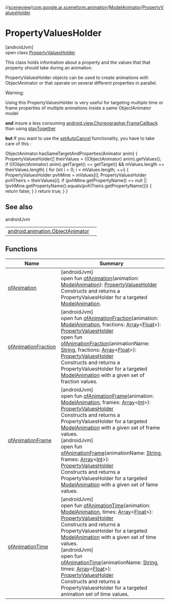 //[sceneview](../../../../index.md)/[com.google.ar.sceneform.animation](../../index.md)/[ModelAnimator](../index.md)/[PropertyValuesHolder](index.md)

# PropertyValuesHolder

[androidJvm]\
open class [PropertyValuesHolder](index.md)

This class holds information about a property and the values that that property should take during an animation. 

PropertyValuesHolder objects can be used to create animations with ObjectAnimator or that operate on several different properties in parallel.

Warning:

Using this PropertyValuesHolder is very useful for targeting multiple time or frame properties of multiple animations inside a same ObjectAnimator model

**and** insure a less consuming [android.view.Choreographer.FrameCallback](https://developer.android.com/reference/kotlin/android/view/Choreographer.FrameCallback.html) than using [playTogether](https://developer.android.com/reference/kotlin/android/animation/AnimatorSet.html#playtogether)

**but** If you want to use the [setAutoCancel](https://developer.android.com/reference/kotlin/android/animation/ObjectAnimator.html#setautocancel) functionality, you have to take care of this :

ObjectAnimator.hasSameTargetAndProperties(Animator anim) {
     PropertyValuesHolder[] theirValues = ((ObjectAnimator) anim).getValues();
     if (((ObjectAnimator) anim).getTarget() == getTarget() &amp;&amp;
             mValues.length == theirValues.length) {
         for (int i = 0; i &lt; mValues.length; ++i) {
             PropertyValuesHolder pvhMine = mValues[i];
             PropertyValuesHolder pvhTheirs = theirValues[i];
             if (pvhMine.getPropertyName() == null ||
                     !pvhMine.getPropertyName().equals(pvhTheirs.getPropertyName())) {
                 return false;
             }
         }
         return true;
     }
 }

## See also

androidJvm

| | |
|---|---|
| [android.animation.ObjectAnimator](https://developer.android.com/reference/kotlin/android/animation/ObjectAnimator.html) |  |

## Functions

| Name | Summary |
|---|---|
| [ofAnimation](of-animation.md) | [androidJvm]<br>open fun [ofAnimation](of-animation.md)(animation: [ModelAnimation](../../-model-animation/index.md)): [PropertyValuesHolder](https://developer.android.com/reference/kotlin/android/animation/PropertyValuesHolder.html)<br>Constructs and returns a PropertyValuesHolder for a targeted [ModelAnimation](../../-model-animation/index.md). |
| [ofAnimationFraction](of-animation-fraction.md) | [androidJvm]<br>open fun [ofAnimationFraction](of-animation-fraction.md)(animation: [ModelAnimation](../../-model-animation/index.md), fractions: [Array](https://kotlinlang.org/api/latest/jvm/stdlib/kotlin/-array/index.html)&lt;[Float](https://kotlinlang.org/api/latest/jvm/stdlib/kotlin/-float/index.html)&gt;): [PropertyValuesHolder](https://developer.android.com/reference/kotlin/android/animation/PropertyValuesHolder.html)<br>open fun [ofAnimationFraction](of-animation-fraction.md)(animationName: [String](https://developer.android.com/reference/kotlin/java/lang/String.html), fractions: [Array](https://kotlinlang.org/api/latest/jvm/stdlib/kotlin/-array/index.html)&lt;[Float](https://kotlinlang.org/api/latest/jvm/stdlib/kotlin/-float/index.html)&gt;): [PropertyValuesHolder](https://developer.android.com/reference/kotlin/android/animation/PropertyValuesHolder.html)<br>Constructs and returns a PropertyValuesHolder for a targeted [ModelAnimation](../../-model-animation/index.md) with a given set of fraction values. |
| [ofAnimationFrame](of-animation-frame.md) | [androidJvm]<br>open fun [ofAnimationFrame](of-animation-frame.md)(animation: [ModelAnimation](../../-model-animation/index.md), frames: [Array](https://kotlinlang.org/api/latest/jvm/stdlib/kotlin/-array/index.html)&lt;[Int](https://kotlinlang.org/api/latest/jvm/stdlib/kotlin/-int/index.html)&gt;): [PropertyValuesHolder](https://developer.android.com/reference/kotlin/android/animation/PropertyValuesHolder.html)<br>Constructs and returns a PropertyValuesHolder for a targeted [ModelAnimation](../../-model-animation/index.md) with a given set of frame values.<br>[androidJvm]<br>open fun [ofAnimationFrame](of-animation-frame.md)(animationName: [String](https://developer.android.com/reference/kotlin/java/lang/String.html), frames: [Array](https://kotlinlang.org/api/latest/jvm/stdlib/kotlin/-array/index.html)&lt;[Int](https://kotlinlang.org/api/latest/jvm/stdlib/kotlin/-int/index.html)&gt;): [PropertyValuesHolder](https://developer.android.com/reference/kotlin/android/animation/PropertyValuesHolder.html)<br>Constructs and returns a PropertyValuesHolder for a targeted [ModelAnimation](../../-model-animation/index.md) with a given set of fame values. |
| [ofAnimationTime](of-animation-time.md) | [androidJvm]<br>open fun [ofAnimationTime](of-animation-time.md)(animation: [ModelAnimation](../../-model-animation/index.md), times: [Array](https://kotlinlang.org/api/latest/jvm/stdlib/kotlin/-array/index.html)&lt;[Float](https://kotlinlang.org/api/latest/jvm/stdlib/kotlin/-float/index.html)&gt;): [PropertyValuesHolder](https://developer.android.com/reference/kotlin/android/animation/PropertyValuesHolder.html)<br>Constructs and returns a PropertyValuesHolder for a targeted [ModelAnimation](../../-model-animation/index.md) with a given set of time values.<br>[androidJvm]<br>open fun [ofAnimationTime](of-animation-time.md)(animationName: [String](https://developer.android.com/reference/kotlin/java/lang/String.html), times: [Array](https://kotlinlang.org/api/latest/jvm/stdlib/kotlin/-array/index.html)&lt;[Float](https://kotlinlang.org/api/latest/jvm/stdlib/kotlin/-float/index.html)&gt;): [PropertyValuesHolder](https://developer.android.com/reference/kotlin/android/animation/PropertyValuesHolder.html)<br>Constructs and returns a PropertyValuesHolder for a targeted animation set of time values. |
